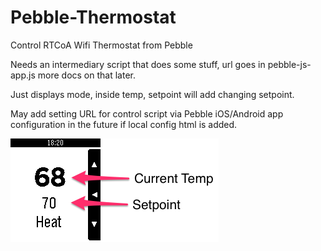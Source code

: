 Pebble-Thermostat
=================

Control RTCoA Wifi Thermostat from Pebble

Needs an intermediary script that does some stuff, url goes in pebble-js-app.js more docs on that later.

Just displays mode, inside temp, setpoint will add changing setpoint.

May add setting URL for control script via Pebble iOS/Android app configuration in the future if local config html is added.

![Screenshot](/screenshot/00036e4_annotated.png "Screenshot at 88901ca")
